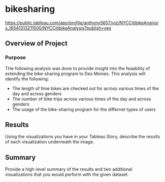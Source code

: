 # bikesharing
 
https://public.tableau.com/app/profile/anthony5657/viz/NYCCitibikeAnalysis_16541313211500/NYCCitibikeAnalysis?publish=yes

## Overview of Project

### Purpose
THe following analysis was done to provide insight into the feaability of extending the bike-sharing program to
Des Moines. This analysis will identify the following:
- The length of time bikes are checked out for across various times of the day and across genders
- The number of bike trips across various times of the day and across genders
- The usage of the bike-sharing program for the differnet types of users

## Results
Using the visualizations you have in your Tableau Story, describe the results of each visualization underneath the image.

## Summary
Provide a high-level summary of the results and two additional visualizations that you would perform with the given dataset.